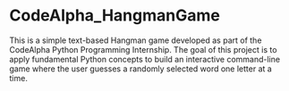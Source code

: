 # CodeAlpha_HangmanGame
This is a simple text-based Hangman game developed as part of the CodeAlpha Python Programming Internship. The goal of this project is to apply fundamental Python concepts to build an interactive command-line game where the user guesses a randomly selected word one letter at a time.
